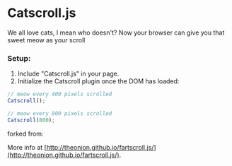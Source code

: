 # Catscroll.js

We all love cats, I mean who doesn't? Now your browser can give you that sweet meow as your scroll


### Setup:

1. Include "Catscroll.js" in your page. 
2. Initialize the Catscroll plugin once the DOM has loaded:

```javascript
// meow every 400 pixels scrolled
Catscroll(); 

// meow every 800 pixels scrolled
Catscroll(800);
```
forked from:

More info at [http://theonion.github.io/fartscroll.js/](http://theonion.github.io/fartscroll.js/).
